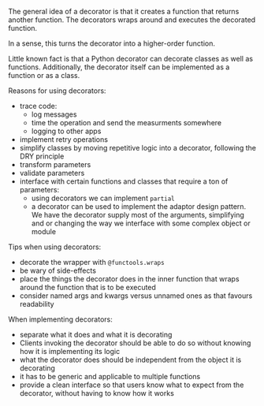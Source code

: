 The general idea of a decorator is that it creates a function that returns another function. The decorators wraps around and executes the decorated function.

In a sense, this turns the decorator into a higher-order function.

Little known fact is that a Python decorator can decorate classes as well as functions. Additionally, the decorator itself can be implemented as a function or as a class.
    
Reasons for using decorators:
- trace code:
  - log messages
  - time the operation and send the measurments somewhere
  - logging to other apps
- implement retry operations
- simplify classes by moving repetitive logic into a decorator, following the DRY principle
- transform parameters
- validate parameters
- interface with certain functions and classes that require a ton of parameters:
  - using decorators we can implement `partial`
  - a decorator can be used to implement the adaptor design pattern. We have the decorator
    supply most of the arguments, simplifying and or changing the way we interface with
    some complex object or module


Tips when using decorators:
- decorate the wrapper with `@functools.wraps`
- be wary of side-effects
- place the things the decorator does in the inner function that wraps around the function that is to be executed
- consider named args and kwargs versus unnamed ones as that favours readability


When implementing decorators:
- separate what it does and what it is decorating
- Clients invoking the decorator should be able to do so without knowing how it is implementing its logic
- what the decorator does should be independent from the object it is decorating
- it has to be generic and applicable to multiple functions
- provide a clean interface so that users know what to expect from the decorator, without having to know how it works